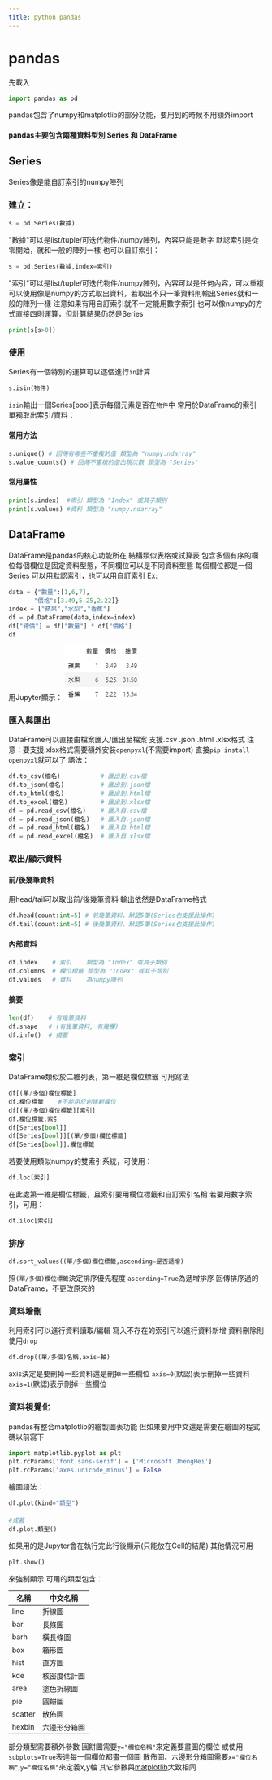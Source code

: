 ```yaml
---
title: python pandas
---
```


# pandas
先載入

```python
import pandas as pd
```
pandas包含了numpy和matplotlib的部分功能，要用到的時候不用額外import

#### pandas主要包含兩種資料型別 Series 和 DataFrame

## Series
Series像是能自訂索引的numpy陣列
### 建立：

```python
s = pd.Series(數據)
```
"數據"可以是list\/tuple\/可迭代物件\/numpy陣列，內容只能是數字
默認索引是從零開始，就和一般的陣列一樣
也可以自訂索引：

```python
s = pd.Series(數據,index=索引)
```
"索引"可以是list\/tuple\/可迭代物件\/numpy陣列，內容可以是任何內容，可以重複
可以使用像是numpy的方式取出資料，若取出不只一筆資料則輸出Series就和一般的陣列一樣
注意如果有用自訂索引就不一定能用數字索引
也可以像numpy的方式直接四則運算，但計算結果仍然是Series

```python
print(s[s>0])
```
### 使用
Series有一個特別的運算可以逐個進行`in`計算

```python
s.isin(物件)
```
`isin`輸出一個Series[bool]表示每個元素是否在`物件`中
常用於DataFrame的索引
單獨取出索引/資料：

#### 常用方法
```py
s.unique() # 回傳有哪些不重複的值 類型為 "numpy.ndarray"
s.value_counts() # 回傳不重複的值出現次數 類型為 "Series"
```

#### 常用屬性
```python
print(s.index)  #索引 類型為 "Index" 或其子類別
print(s.values) #資料 類型為 "numpy.ndarray"
```

## DataFrame
DataFrame是pandas的核心功能所在
結構類似表格或試算表
包含多個有序的欄位每個欄位是固定資料型態，不同欄位可以是不同資料型態
每個欄位都是一個Series
可以用默認索引，也可以用自訂索引
Ex:

```python
data = {"數量":[1,6,7],
       "價格":[3.49,5.25,2.22]}
index = ["蘋果","水梨","香蕉"]
df = pd.DataFrame(data,index=index)
df["總價"] = df["數量"] * df["價格"]
df
```
用Jupyter顯示：
![](/resource/img/pythonnote_pandas_0.png)

### 匯入與匯出
DataFrame可以直接由檔案匯入/匯出至檔案
支援.csv .json .html .xlsx格式
注意：要支援.xlsx格式需要額外安裝`openpyxl`(不需要import)
直接`pip install openpyxl`就可以了
語法：

```python
df.to_csv(檔名)           # 匯出到.csv檔
df.to_json(檔名)          # 匯出到.json檔
df.to_html(檔名)          # 匯出到.html檔
df.to_excel(檔名)         # 匯出到.xlsx檔
df = pd.read_csv(檔名)    # 匯入自.csv檔
df = pd.read_json(檔名)   # 匯入自.json檔
df = pd.read_html(檔名)   # 匯入自.html檔
df = pd.read_excel(檔名)  # 匯入自.xlsx檔
```

### 取出/顯示資料

#### 前/後幾筆資料
用head/tail可以取出前/後幾筆資料
輸出依然是DataFrame格式

```python
df.head(count:int=5) # 前幾筆資料，默認5筆(Series也支援此操作)
df.tail(count:int=5) # 後幾筆資料，默認5筆(Series也支援此操作)
```

#### 內部資料

```python
df.index    # 索引    類型為 "Index" 或其子類別
df.columns  # 欄位標籤 類型為 "Index" 或其子類別
df.values   # 資料    為numpy陣列
```

#### 摘要

```python
len(df)    # 有幾筆資料
df.shape   # (有幾筆資料, 有幾欄)
df.info()  # 摘要
```

### 索引
DataFrame類似於二維列表，第一維是欄位標籤
可用寫法

```python
df[(單/多個)欄位標籤]
df.欄位標籤    #不能用於創建新欄位
df[(單/多個)欄位標籤][索引]
df.欄位標籤.索引
df[Series[bool]]
df[Series[bool]][(單/多個)欄位標籤]
df[Series[bool]].欄位標籤
```
若要使用類似numpy的雙索引系統，可使用：

```python
df.loc[索引]
```
在此處第一維是欄位標籤，且索引要用欄位標籤和自訂索引名稱
若要用數字索引，可用：

```python
df.iloc[索引]
```

### 排序

```python
df.sort_values((單/多個)欄位標籤,ascending=是否遞增)
```
照`(單/多個)欄位標籤`決定排序優先程度
`ascending=True`為遞增排序
回傳排序過的DataFrame，不更改原來的

### 資料增刪
利用索引可以進行資料讀取/編輯
寫入不存在的索引可以進行資料新增
資料刪除則使用`drop`

```python
df.drop((單/多個)名稱,axis=軸)
```
axis決定是要刪掉一些資料還是刪掉一些欄位
`axis=0`(默認)表示刪掉一些資料
`axis=1`(默認)表示刪掉一些欄位

### 資料視覺化
pandas有整合matplotlib的繪製圖表功能
但如果要用中文還是需要在繪圖的程式碼以前寫下

```python
import matplotlib.pyplot as plt
plt.rcParams['font.sans-serif'] = ['Microsoft JhengHei']
plt.rcParams['axes.unicode_minus'] = False
```
繪圖語法：

```python
df.plot(kind="類型")

#或著
df.plot.類型()
```
如果用的是Jupyter會在執行完此行後顯示(只能放在Cell的結尾)
其他情況可用

```python
plt.show()
```
來強制顯示
可用的類型包含：

|名稱|中文名稱|
|---|---|
|line|折線圖|
|bar|長條圖|
|barh|橫長條圖|
|box|箱形圖|
|hist|直方圖|
|kde|核密度估計圖|
|area|塗色折線圖|
|pie|圓餅圖|
|scatter|散佈圖|
|hexbin|六邊形分箱圖|

部分類型需要額外參數
圓餅圖需要`y="欄位名稱"`來定義要畫圖的欄位
或使用`subplots=True`表達每一個欄位都畫一個圖
散佈圖、六邊形分箱圖需要`x="欄位名稱"`,`y="欄位名稱"`來定義x,y軸
其它參數與[matplotlib](matplotlib)大致相同